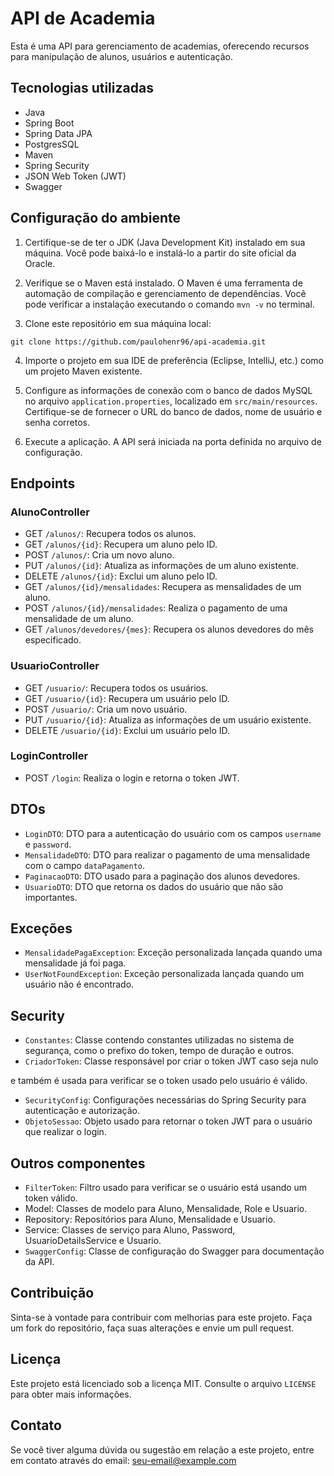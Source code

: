 # API de Academia

Esta é uma API para gerenciamento de academias, oferecendo recursos para manipulação de alunos, usuários e autenticação.

## Tecnologias utilizadas

- Java
- Spring Boot
- Spring Data JPA
- PostgresSQL
- Maven
- Spring Security
- JSON Web Token (JWT)
- Swagger

## Configuração do ambiente

1. Certifique-se de ter o JDK (Java Development Kit) instalado em sua máquina. Você pode baixá-lo e instalá-lo a partir do site oficial da Oracle.

2. Verifique se o Maven está instalado. O Maven é uma ferramenta de automação de compilação e gerenciamento de dependências. Você pode verificar a instalação executando o comando `mvn -v` no terminal.

3. Clone este repositório em sua máquina local:

```
git clone https://github.com/paulohenr96/api-academia.git
```

4. Importe o projeto em sua IDE de preferência (Eclipse, IntelliJ, etc.) como um projeto Maven existente.

5. Configure as informações de conexão com o banco de dados MySQL no arquivo `application.properties`, localizado em `src/main/resources`. Certifique-se de fornecer o URL do banco de dados, nome de usuário e senha corretos.

6. Execute a aplicação. A API será iniciada na porta definida no arquivo de configuração.

## Endpoints

### AlunoController

- GET `/alunos/`: Recupera todos os alunos.
- GET `/alunos/{id}`: Recupera um aluno pelo ID.
- POST `/alunos/`: Cria um novo aluno.
- PUT `/alunos/{id}`: Atualiza as informações de um aluno existente.
- DELETE `/alunos/{id}`: Exclui um aluno pelo ID.
- GET `/alunos/{id}/mensalidades`: Recupera as mensalidades de um aluno.
- POST `/alunos/{id}/mensalidades`: Realiza o pagamento de uma mensalidade de um aluno.
- GET `/alunos/devedores/{mes}`: Recupera os alunos devedores do mês especificado.

### UsuarioController

- GET `/usuario/`: Recupera todos os usuários.
- GET `/usuario/{id}`: Recupera um usuário pelo ID.
- POST `/usuario/`: Cria um novo usuário.
- PUT `/usuario/{id}`: Atualiza as informações de um usuário existente.
- DELETE `/usuario/{id}`: Exclui um usuário pelo ID.

### LoginController

- POST `/login`: Realiza o login e retorna o token JWT.

## DTOs

- `LoginDTO`: DTO para a autenticação do usuário com os campos `username` e `password`.
- `MensalidadeDTO`: DTO para realizar o pagamento de uma mensalidade com o campo `dataPagamento`.
- `PaginacaoDTO`: DTO usado para a paginação dos alunos devedores.
- `UsuarioDTO`: DTO que retorna os dados do usuário que não são importantes.

## Exceções

- `MensalidadePagaException`: Exceção personalizada lançada quando uma mensalidade já foi paga.
- `UserNotFoundException`: Exceção personalizada lançada quando um usuário não é encontrado.

## Security

- `Constantes`: Classe contendo constantes utilizadas no sistema de segurança, como o prefixo do token, tempo de duração e outros.
- `CriadorToken`: Classe responsável por criar o token JWT caso seja nulo

 e também é usada para verificar se o token usado pelo usuário é válido.
- `SecurityConfig`: Configurações necessárias do Spring Security para autenticação e autorização.
- `ObjetoSessao`: Objeto usado para retornar o token JWT para o usuário que realizar o login.

## Outros componentes

- `FilterToken`: Filtro usado para verificar se o usuário está usando um token válido.
- Model: Classes de modelo para Aluno, Mensalidade, Role e Usuario.
- Repository: Repositórios para Aluno, Mensalidade e Usuario.
- Service: Classes de serviço para Aluno, Password, UsuarioDetailsService e Usuario.
- `SwaggerConfig`: Classe de configuração do Swagger para documentação da API.

## Contribuição

Sinta-se à vontade para contribuir com melhorias para este projeto. Faça um fork do repositório, faça suas alterações e envie um pull request.

## Licença

Este projeto está licenciado sob a licença MIT. Consulte o arquivo `LICENSE` para obter mais informações.

## Contato

Se você tiver alguma dúvida ou sugestão em relação a este projeto, entre em contato através do email: seu-email@example.com
